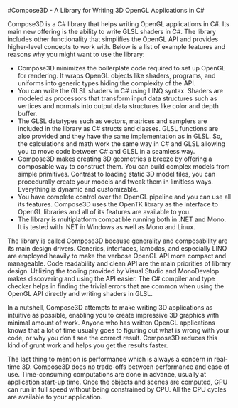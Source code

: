 ﻿#Compose3D - A Library for Writing 3D OpenGL Applications in C#

Compose3D is a C# library that helps writing OpenGL applications in C#. Its main new offering is the ability 
to write GLSL shaders in C#. The library includes other functionality that simplifies the OpenGL API and 
provides higher-level concepts to work with. Below is a list of example features and reasons why you might 
want to use the library:

-	Compose3D minimizes the boilerplate code required to set up OpenGL for rendering. It wraps OpenGL 
    objects like shaders, programs, and uniforms into generic types hiding the complexity of the API.
-	You can write the GLSL shaders in C# using LINQ syntax. Shaders are modeled as processors that transform 
	input data 	structures such as vertices and normals into output data structures like color and depth buffer.
-	The GLSL datatypes such as vectors, matrices and samplers are included in the library as C# structs and classes. 
	GLSL functions are also provided and they have the same implementation as in GLSL. So, the calculations and 
	math work the same way in C# and GLSL allowing you to move code between C# and GLSL in a seamless way.
-	Compose3D makes creating 3D geometries a breeze by offering a composable way to construct them. You can build 
	complex models from simple primitives. Contrast to loading static 3D model files, you can procedurally create 
	your models and tweak them in limitless ways. Everything is dynamic and customizable.
-	You have complete control over the OpenGL pipeline and you can use all its features. Compose3D 
	uses the OpenTK library as the interface to OpenGL libraries and all of its features are available to you.
-	The library is multiplatform compatible running both in .NET and Mono. It is tested with .NET in Windows 
    as well as Mono and Linux.

The library is called Compose3D because generality and composability are its main design drivers. Generics, 
interfaces, lambdas, and especially LINQ are employed heavily to make the verbose OpenGL API more compact and 
manageable. Code readability and clean API are the main priorities of library design. Utilizing the tooling provided 
by Visual Studio and MonoDevelop makes discovering and using the API easier. The C# compiler and type checker helps 
in finding the trivial errors that are common when using the OpenGL API directly and writing shaders in GLSL.

In a nutshell, Compose3D attempts to make writing 3D applications as intuitive as possible, enabling you to create 
impressive 3D graphics with minimal amount of work. Anyone who has written OpenGL applications knows that a lot of 
time usually goes to figuring out what is wrong with your code, or why you don't see the correct result. 
Compose3D reduces this kind of grunt work and helps you get the results faster.

The last thing to mention is performance which is always a concern in real-time 3D. Compose3D does no trade-offs 
between performance and ease of use. Time-consuming computations are done in advance, usually at application start-up 
time. Once the objects and scenes are computed, GPU can run in full speed without being constrained by CPU. All the 
CPU cycles are available to your application.